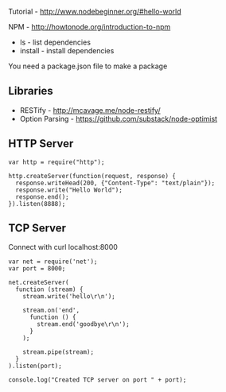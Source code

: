 Tutorial - http://www.nodebeginner.org/#hello-world

NPM - http://howtonode.org/introduction-to-npm
* ls - list dependencies
* install - install dependencies

You need a package.json file to make a package

Libraries
---------

* RESTify - http://mcavage.me/node-restify/
* Option Parsing - https://github.com/substack/node-optimist


HTTP Server
-----------

    var http = require("http");

    http.createServer(function(request, response) {
      response.writeHead(200, {"Content-Type": "text/plain"});
      response.write("Hello World");
      response.end();
    }).listen(8888);

TCP Server
----------

Connect with curl localhost:8000

    var net = require('net');
    var port = 8000;
     
    net.createServer(
      function (stream) {
        stream.write('hello\r\n');
     
        stream.on('end',
          function () {
            stream.end('goodbye\r\n');
          }
        );
     
        stream.pipe(stream);
      }
    ).listen(port);
    
    console.log("Created TCP server on port " + port);
